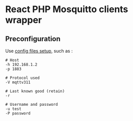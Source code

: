 # React PHP Mosquitto clients wrapper

## Preconfiguration
Use [config files setup](https://mosquitto.org/man/mosquitto_pub-1.html), such as :

```
# Host
-h 192.168.1.2
-p 1883

# Protocol used
-V mqttv311

# Last known good (retain)
-r

# Username and password
-u test
-P password

```